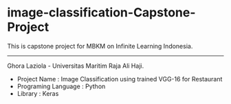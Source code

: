 # image-classification-Capstone-Project
This is capstone project for MBKM on Infinite Learning Indonesia.

------------------------------------------------------------------------------
Ghora Laziola - Universitas Maritim Raja Ali Haji.

- Project Name         : Image Classification using trained VGG-16 for Restaurant
- Programing Language  : Python 
- Library              : Keras 

